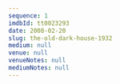 ```yaml
---
sequence: 1
imdbId: tt0023293
date: 2008-02-20
slug: the-old-dark-house-1932
medium: null
venue: null
venueNotes: null
mediumNotes: null
---
```



